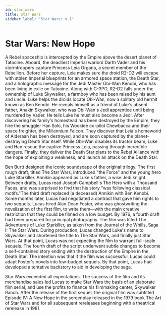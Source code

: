 ```yaml
---
id: star_wars
title: Star Wars
sidebar_label: "Star Wars: v.1"
---
```


# Star Wars: New Hope

A Rebel spaceship is intercepted by the Empire above the desert planet of Tatooine. Aboard, the deadliest Imperial warlord Darth Vader and his stormtroopers capture Princess Leia Organa, a secret member of the Rebellion. Before her capture, Leia makes sure the droid R2-D2 will escape with stolen Imperial blueprints for an armored space station, the Death Star, and a holographic message for the Jedi Master Obi-Wan Kenobi, who has been living in exile on Tatooine. Along with C-3PO, R2-D2 falls under the ownership of Luke Skywalker, a farmboy who has been raised by his aunt and uncle. Luke helps the droids locate Obi-Wan, now a solitary old hermit known as Ben Kenobi. He reveals himself as a friend of Luke's absent father, Anakin Skywalker, who was Obi-Wan's Jedi apprentice until being murdered by Vader. He tells Luke he must also become a Jedi. After discovering his family's homestead has been destroyed by the Empire, they hire the smuggler Han Solo, his Wookiee co-pilot Chewbacca and their space freighter, the Millennium Falcon. They discover that Leia's homeworld of Alderaan has been destroyed, and are soon captured by the planet-destroying Death Star itself. While Obi-Wan disables its tractor beam, Luke and Han rescue the captive Princess Leia, passing through incredible dangers. Finally, they deliver the Death Star plans to the Rebel Alliance with the hope of exploiting a weakness, and launch an attack on the Death Star.

Ben Burtt designed the iconic soundscape of the original trilogy.
The first rough draft, titled The Star Wars, introduced "the Force" and the young hero Luke Starkiller. Annikin appeared as Luke's father, a wise Jedi knight. Between drafts, Lucas read Joseph Campbell's The Hero with a Thousand Faces, and was surprised to find that his story "was following classical motifs."The third draft replaced (a deceased) Annikin with Ben Kenobi. Some months later, Lucas had negotiated a contract that gave him rights to two sequels. Lucas hired Alan Dean Foster, who was ghostwriting the novelization of the first film, to write them—with the main creative restriction that they could be filmed on a low budget. By 1976, a fourth draft had been prepared for principal photography. The film was titled The Adventures of Luke Starkiller, as taken from the Journal of the Whills, Saga I: The Star Wars. During production, Lucas changed Luke's name to Skywalker and shortened the title to The Star Wars, and finally just Star Wars. At that point, Lucas was not expecting the film to warrant full-scale sequels. The fourth draft of the script underwent subtle changes to become a self-contained story ending with the destruction of the Empire in the Death Star. The intention was that if the film was successful, Lucas could adapt Foster's novels into low-budget sequels. By that point, Lucas had developed a tentative backstory to aid in developing the saga.

Star Wars exceeded all expectations. The success of the film and its merchandise sales led Lucas to make Star Wars the basis of an elaborate film serial, and use the profits to finance his filmmaking center, Skywalker Ranch. After the release of the first sequel, the original film was subtitled Episode IV: A New Hope in the screenplay released in the 1979 book The Art of Star Wars and for all subsequent rereleases beginning with a theatrical rerelease in 1981.